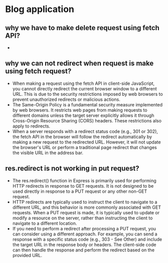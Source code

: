 # Blog application
## why we have to make delete request using fetch API?
- 
## why we can not redirect when request is make using fetch request?
- When making a request using the fetch API in client-side JavaScript, you cannot directly redirect the current browser window to a different URL. This is due to the security restrictions imposed by web browsers to prevent unauthorized redirects or malicious actions.
- The Same-Origin Policy is a fundamental security measure implemented by web browsers. It restricts web pages from making requests to different domains unless the target server explicitly allows it through Cross-Origin Resource Sharing (CORS) headers. These restrictions also apply to redirects.
- When a server responds with a redirect status code (e.g., 301 or 302), the fetch API in the browser will follow the redirect automatically by making a new request to the redirected URL. However, it will not update the browser's URL or perform a traditional page redirect that changes the visible URL in the address bar.
## res.redirect is not working in put request?
- The res.redirect() function in Express is primarily used for performing HTTP redirects in response to GET requests. It is not designed to be used directly in response to a PUT request or any other non-GET request.
- HTTP redirects are typically used to instruct the client to navigate to a different URL, and this behavior is more commonly associated with GET requests. When a PUT request is made, it is typically used to update or modify a resource on the server, rather than instructing the client to navigate to a different location.
- If you need to perform a redirect after processing a PUT request, you can consider using a different approach. For example, you can send a response with a specific status code (e.g., 303 - See Other) and include the target URL in the response body or headers. The client-side code can then handle the response and perform the redirect based on the provided URL.